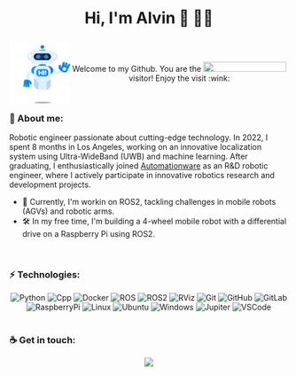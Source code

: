 # <p align="center"> Hi, I'm Alvin :call_me_hand: :man_technologist: </p>

<p align="center"> 
<a><img align="left" width="110" height="110" src="https://github.com/mataruzz/mataruzz/blob/main/GIF/hi-robot.gif"></a> 
<br> <br> 
Welcome to my Github. You are the  <img src="https://profile-counter.glitch.me/mataruzz/count.svg" width = "150" height="18"/>  visitor! Enjoy the visit :wink:
</p> <br> 

### :speech_balloon: About me: 
Robotic engineer passionate about cutting-edge technology. In 2022, I spent 8 months in Los Angeles, working on an innovative localization system using Ultra-WideBand (UWB) and machine learning. After graduating, I enthusiastically joined [Automationware](https://automationware.it/) as an R&D robotic engineer, where I actively participate in innovative robotics research and development projects.

- 🎯 Currently, I'm workin on ROS2, tackling challenges in mobile robots (AGVs) and robotic arms. 
- 🛠️ In my free time, I'm building a 4-wheel mobile robot with a differential drive on a Raspberry Pi using ROS2.

<br />

### :zap: Technologies:
<div align="center">
  
<img alt="Python" src="https://img.shields.io/badge/python-3670A0?style=for-the-badge&logo=python&logoColor=ffdd54" style="height:25px;"/>
<img alt="Cpp" src="https://img.shields.io/badge/C%2B%2B-00599C?style=for-the-badge&logo=c%2B%2B&logoColor=white" style="height:25px;"/>
<img alt="Docker" src="https://img.shields.io/badge/-Docker-ECF0F1?style=flat-square&logo=docker" style="height:25px;"/>
<img alt="ROS" src="https://img.shields.io/badge/-ROS-grey?style=flat-square&logo=ROS" style="height:25px;"/>
<img alt="ROS2" src="https://img.shields.io/badge/-ROS2-blue?style=flat-square&logo=ROS" style="height:25px;"/>
<img alt="RViz" src="https://img.shields.io/badge/-RViz-1DA4FF?style=flat-square&logo=RViz" style="height:25px;"/>
<img alt="Git" src="https://img.shields.io/badge/-Git-black?style=flat-square&logo=git" style="height:25px;"/>
<img alt="GitHub" src="https://img.shields.io/badge/-GitHub-181717?style=flat-square&logo=github" style="height:25px;"/>
<img alt="GitLab" src="https://img.shields.io/badge/-GitLab-FCA121?style=flat-square&logo=gitlab" style="height:25px;"/>
<img alt="RaspberryPi" src="https://img.shields.io/badge/-Raspberry%20Pi-C51A4A?style=flat-square&logo=Raspberry-Pi" style="height:25px;"/>
<img alt="Linux" src="https://img.shields.io/badge/Linux-FCC624?style=for-the-badge&logo=linux&logoColor=black" style="height:25px;"/>
<img alt="Ubuntu" src="https://img.shields.io/badge/Ubuntu-E95420?style=for-the-badge&logo=ubuntu&logoColor=white" style="height:25px;"/>
<img alt="Windows" src="https://img.shields.io/badge/Windows-0078D6?style=for-the-badge&logo=windows&logoColor=white" style="height:25px;"/>
<img alt="Jupiter" src="https://img.shields.io/badge/jupyter-%23FA0F00.svg?style=for-the-badge&logo=jupyter&logoColor=white" style="height:25px;"/>
<img alt="VSCode" src="https://img.shields.io/badge/Visual%20Studio%20Code-0078d7.svg?style=for-the-badge&logo=visual-studio-code&logoColor=white" style="height:25px;"/>

</div>
<br> 

### :coffee: Get in touch:
<div align="center">
  
<a alt="Linkedin" href="https://www.linkedin.com/in/alvin-matarozzo-21439b202/"><img src="https://img.shields.io/badge/-Alvin_Matarozzo-blue?style=flat-square&logo=Linkedin&logoColor=white" style="height: 25px;"></a>

</div>


<!-- Top languages, for when I will upload projects> 
[![Top Langs](https://github-readme-stats-git-masterrstaa-rickstaa.vercel.app/api/top-langs/?username=mataruzz&theme=codeSTACKr)](https://github.com/anuraghazra/github-readme-stats)
<-->




